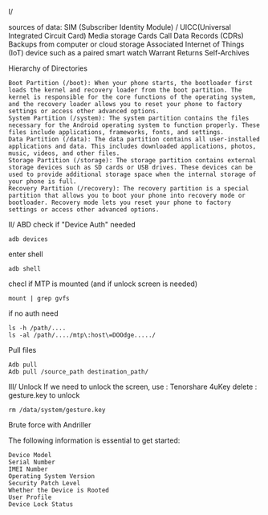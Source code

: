 I/ 

sources of data: 
  SIM (Subscriber Identity Module) / UICC(Universal Integrated Circuit Card)
  Media storage Cards
  Call Data Records (CDRs)
  Backups from computer or cloud storage
  Associated Internet of Things (IoT) device such as a paired smart watch
  Warrant Returns
  Self-Archives

Hierarchy of Directories

    Boot Partition (/boot): When your phone starts, the bootloader first loads the kernel and recovery loader from the boot partition. The kernel is responsible for the core functions of the operating system, and the recovery loader allows you to reset your phone to factory settings or access other advanced options.
    System Partition (/system): The system partition contains the files necessary for the Android operating system to function properly. These files include applications, frameworks, fonts, and settings.
    Data Partition (/data): The data partition contains all user-installed applications and data. This includes downloaded applications, photos, music, videos, and other files.
    Storage Partition (/storage): The storage partition contains external storage devices such as SD cards or USB drives. These devices can be used to provide additional storage space when the internal storage of your phone is full.
    Recovery Partition (/recovery): The recovery partition is a special partition that allows you to boot your phone into recovery mode or bootloader. Recovery mode lets you reset your phone to factory settings or access other advanced options.



II/ ABD
check if "Device Auth" needed
```
adb devices
```
enter shell 
```
adb shell
```
checl if MTP is mounted (and if unlock screen is needed)
```
mount | grep gvfs
```
if no auth need
``` 
ls -h /path/....
ls -al /path/..../mtp\:host\=DOOdge...../
```
Pull files 
```
Adb pull
Adb pull /source_path destination_path/

```

III/ Unlock
If we need to unlock the screen, use : Tenorshare 4uKey
delete : gesture.key to unlock 
```
rm /data/system/gesture.key
```
Brute force with Andriller

The following information is essential to get started:

    Device Model
    Serial Number
    IMEI Number
    Operating System Version
    Security Patch Level
    Whether the Device is Rooted
    User Profile
    Device Lock Status
























